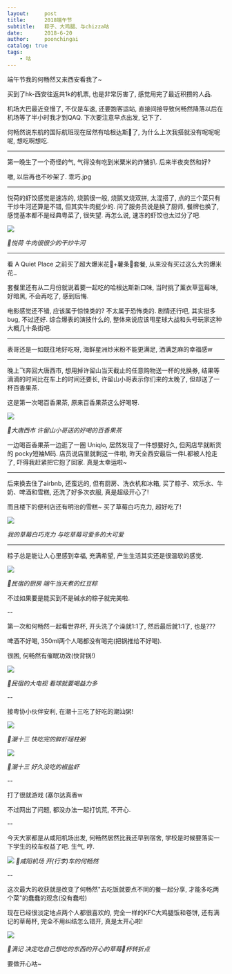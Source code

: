 ```yaml
---
layout:     post
title:      2018端午节
subtitle:   粽子、大鸡腿、与chizza咕
date:       2018-6-20
author:     poonchingai
catalog: true
tags:
    - 咕
---
```


端午节我的何畅然又来西安看我了~

买到了hk-西安往返共1k的机票, 也是非常厉害了, 感觉用完了最近积攒的人品.

机场大巴最近变慢了, 不仅是车速, 还要跑客运站, 直接间接导致何畅然降落以后在机场等了半小时我才到QAQ. 下次要注意早点出发, 记下了.

何畅然说东航的国际航班现在居然有哈根达斯🍦了, 为什么上次我搭就没有呢呢呢呢, 想吃啊想吃.

---

第一晚生了一个奇怪的气, 气得没有吃到米粟米的炸猪扒. 后来半夜突然和好? 

嗷, 以后再也不吵架了. 乖巧.jpg

---

悦荷的虾饺感觉是速冻的, 烧鹅很一般, 烧鹅叉烧双拼, 太混搭了, 点的三个菜只有干炒牛河还算是不错, 但其实牛肉挺少的. 问了服务员说是换了厨师, 餐牌也换了, 感觉基本都不是经典粤菜了, 很失望. 再怎么说, 速冻的虾饺也太过分了吧.

![](https://ws1.sinaimg.cn/large/006tKfTcly1fsgwbhxzsxj31kw1kwhdt.jpg)

*📍悦荷 牛肉很很少的干炒牛河*

---

看 A Quiet Place 之前买了超大爆米花🍿️+薯条🍟套餐, 从来没有买过这么大的爆米花.. 

套餐里还有从二月份就说着要一起吃的哈根达斯新口味, 当时挑了薰衣草蓝莓味, 好暗黑, 不会再吃了, 感到后悔. 

电影感觉还不错, 应该属于惊悚类的? 不太属于恐怖类的. 剧情还行吧, 其实挺多bug, 不过还好. 综合爆表的演技什么的, 整体来说应该甩星球大战和头号玩家这种大概几十条街吧.

---

表哥还是一如既往地好吃呀, 海鲜星洲炒米粉不能更满足, 洒满芝麻的幸福感w

---

晚上飞奔回大唐西市, 想用掉许留山当天截止的任意购物送一杯的兑换券, 结果等滴滴的时间比在车上的时间还要长, 许留山小哥表示你们来的太晚了, 但却送了一杯百香果茶. 

这是第一次喝百香果茶, 原来百香果茶这么好喝呀.

![](https://ws3.sinaimg.cn/large/006tKfTcly1fsgwr9kiujj31kw23vnpd.jpg)

*📍大唐西市 许留山小哥送的好喝的百香果茶*

一边喝百香果茶一边逛了一圈 Uniqlo, 居然发现了一件想要好久, 但网店早就断货的 pocky短袖M码. 店员说店里就剩这一件啦, 昨天全西安最后一件L都被人抢走了, 吓得我赶紧把它抱了回家. 真是太幸运啦~

---

后来换去住了airbnb, 还蛮远的, 但有厨房、洗衣机和冰箱, 买了粽子、欢乐水、牛奶、啤酒和雪糕, 还洗了好多次衣服, 真是超级开心了!

而且楼下的便利店还有明治的雪糕~ 买了草莓白巧克力, 超好吃了!

![](https://ws2.sinaimg.cn/large/006tNc79ly1fshf3s3wmzj31kw1l34mb.jpg)

*我的草莓白巧克力 与吃草莓可爱多的大可爱*

---

粽子总是能让人心里感到幸福, 充满希望, 产生生活其实还是很温软的感觉.

![](https://ws1.sinaimg.cn/large/006tKfTcly1fsgwywz4nwj31kw23vnpd.jpg)

*📍民宿的厨房 端午当天煮的红豆粽*

不过如果要是能买到不是碱水的粽子就完美啦.

--

第一次和何畅然一起看世界杯, 开头洗了个澡就1:1了, 然后最后就1:1了, 也是???

啤酒不好喝, 350ml两个人喝都没有喝完(把锅推给不好喝).

很困, 何畅然有催眠功效(快背锅!)

![](https://ws4.sinaimg.cn/large/006tKfTcly1fsgwyr22o3j31kw16m4n6.jpg)

*📍民宿的大电视 看球就要喝益力多*

--

接粤协小伙伴安利, 在潮十三吃了好吃的潮汕粥!

![](https://ws2.sinaimg.cn/large/006tKfTcly1fsgx0pz9waj31kw1kwu0x.jpg)

*📍潮十三 快吃完的鲜虾瑶柱粥*

![](https://ws3.sinaimg.cn/large/006tKfTcly1fsgx5zrqeij31kw1l3e81.jpg)

*📍潮十三 好久没吃的椒盐虾*

-- 

打了很就游戏 (塞尔达真香w

不过网出了问题, 都没办法一起打饥荒, 不开心.

--

今天大家都是从咸阳机场出发, 何畅然居然比我还早到宿舍, 学校是时候要落实一下学生的校车权益了吧. 生气, 哼.

![](https://ws1.sinaimg.cn/large/006tKfTcly1fsgxjn1c3ej31kw23vx6q.jpg)
*📍咸阳机场 开(行李)车的何畅然*

--

这次最大的收获就是改变了何畅然"去吃饭就要点不同的餐一起分享, 才能多吃两个菜"的蠢蠢的观念(没有蠢啦)

现在已经很淡定地点两个人都很喜欢的, 完全一样的KFC大鸡腿饭和卷饼, 还有满记的草莓杯, 完全不用纠结怎么错开, 真是太开心啦!

![](https://ws2.sinaimg.cn/large/006tKfTcly1fsgx9hz9rkj31400u077i.jpg)

*📍满记 决定吃自己想吃的东西的开心的草莓🍓杯转折点*


要做开心咕~
